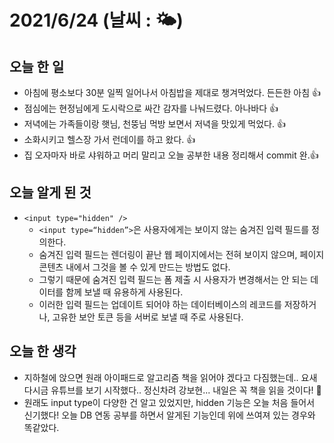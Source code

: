 # 2021/6/24 (날씨 : 🌤)

## 오늘 한 일
- 아침에 평소보다 30분 일찍 일어나서 아침밥을 제대로 챙겨먹었다. 든든한 아침 👍
- 점심에는 현정님에게 도시락으로 싸간 감자를 나눠드렸다. 아나바다 👍
- 저녁에는 가족들이랑 햇님, 천뚱님 먹방 보면서 저녁을 맛있게 먹었다. 👍
- 소화시키고 헬스장 가서 런데이를 하고 왔다. 👍
- 집 오자마자 바로 샤워하고 머리 말리고 오늘 공부한 내용 정리해서 commit 완.👍

## 오늘 알게 된 것
- `<input type="hidden" />`
  - `<input type=“hidden”>`은 사용자에게는 보이지 않는 숨겨진 입력 필드를 정의한다.
  - 숨겨진 입력 필드는 렌더링이 끝난 웹 페이지에서는 전혀 보이지 않으며, 페이지 콘텐츠 내에서 그것을 볼 수 있게 만드는 방법도 없다.
  - 그렇기 때문에 숨겨진 입력 필드는 폼 제출 시 사용자가 변경해서는 안 되는 데이터를 함께 보낼 때 유용하게 사용된다.
  - 이러한 입력 필드는 업데이트 되어야 하는 데이터베이스의 레코드를 저장하거나, 고유한 보안 토큰 등을 서버로 보낼 때 주로 사용된다.

## 오늘 한 생각
- 지하철에 앉으면 원래 아이패드로 알고리즘 책을 읽어야 겠다고 다짐했는데.. 요새 다시금 유튜브를 보기 시작했다.. 정신차려 강보현... 내일은 꼭 책을 읽을 것이다! 💪
- 원래도 input type이 다양한 건 알고 있었지만, hidden 기능은 오늘 처음 들어서 신기했다! 오늘 DB 연동 공부를 하면서 알게된 기능인데 위에 쓰여져 있는 경우와 똑같았다.
